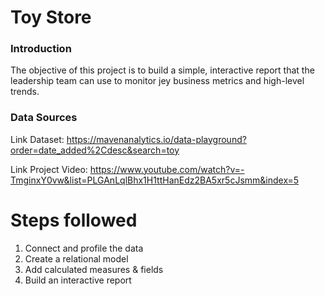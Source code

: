 # Toy Store 


### Introduction
The objective of this project is to build a simple, interactive report that the leadership team can use to monitor jey business metrics and high-level trends.


### Data Sources

Link Dataset: https://mavenanalytics.io/data-playground?order=date_added%2Cdesc&search=toy

Link Project Video: https://www.youtube.com/watch?v=-TmginxY0vw&list=PLGAnLqlBhx1H1ttHanEdz2BA5xr5cJsmm&index=5


# Steps followed

1. Connect and profile the data
2. Create a relational model
3. Add calculated measures & fields
4. Build an interactive report
